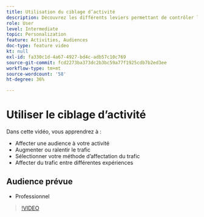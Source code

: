 ```yaml
---
title: Utilisation du ciblage d’activité
description: Découvrez les différents leviers permettant de contrôler les expériences présentées à différentes audiences lors de la mise en ligne d’une activité.
role: User
level: Intermediate
topic: Personalization
feature: Activities, Audiences
doc-type: feature video
kt: null
exl-id: fa330c1d-4a67-4927-bd4c-adb57c10c769
source-git-commit: fcd2273ba373dc2b3bc59a77f1925cdb7b2ed3ee
workflow-type: tm+mt
source-wordcount: '58'
ht-degree: 36%

---
```


# Utiliser le ciblage d’activité

Dans cette vidéo, vous apprendrez à :

* Affecter une audience à votre activité
* Augmenter ou ralentir le trafic
* Sélectionner votre méthode d’affectation du trafic
* Affecter du trafic entre différentes expériences

## Audience prévue

* Professionnel

>[!VIDEO](https://video.tv.adobe.com/v/17385/?quality=12)
